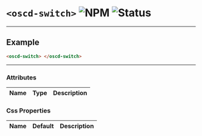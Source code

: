 # `<oscd-switch>` ![NPM](https://img.shields.io/badge/NPM-0.0.1-cb0001) ![Status](https://img.shields.io/badge/WIP-3b72bf)

---



## Example

```html
<oscd-switch> </oscd-switch>
```

---

### Attributes

| Name | Type | Description |
| ---- | ---- | ----------- |

### Css Properties

| Name | Default | Description |
| ---- | ------- | ----------- |
